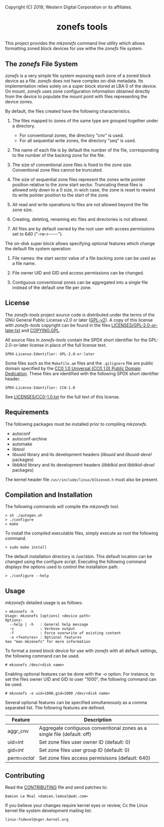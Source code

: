 Copyright (C) 2019, Western Digital Corporation or its affiliates.

# <p align="center">zonefs tools</p>

This project provides the *mkzonefs* command line utility which allows
formatting zoned block devices for use withe the *zonefs* file system.

## The *zonefs* File System

*zonefs* is a very simple file system exposing each zone of a zoned block device
as a file. *zonefs* does not have complex on-disk metadata. Its implementation
relies solely on a super block stored at LBA 0 of the device. On mount,
*zonefs* uses zone configuration information obtained directly from the device
to populate the mount point with files representing the device zones.

By default, the files created have the following characteristics.

1) The files mapped to zones of the same type are grouped together under a
   directory.
	* For conventional zones, the directory "cnv" is used.
	* For all sequential write zones, the directory "seq" is used.

2) The name of each file is by default the number of the file, corresponding to
   the number of the backing zone for the file. 

3) The size of conventional zone files is fixed to the zone size.
   Conventional zone files cannot be truncated.

4) The size of sequential zone files represent the zones write pointer
   position relative to the zone start sector. Truncating these files
   is allowed only down to a 0 size, in wich case, the zone is reset
   to rewind its write pointer position to the start of the zone.

5) All read and write operations to files are not allowed beyond the
   file zone size.

6) Creating, deleting, renaming etc files and directories is not allowed.

7) All files are by default owned by the root user with access permissions set
   to 640 ("-rw-r-----").

The on-disk super block allows specifying optional features which change the
default file system operation:

1) File names: the start sector value of a file backing zone can be used as a
   file name.

2) File owner UID and GID and access permissions can be changed.

3) Contiguous conventional zones can be aggregated into a single file instead
   of the default one file per zone.

## License

The *zonefs-tools* project source code is distributed under the terms of the
GNU General Public License v2.0 or later
([GPL-v2](https://opensource.org/licenses/GPL-2.0)).
A copy of this license with *zonefs-tools* copyright can be found in the files
[LICENSES/GPL-2.0-or-later.txt](LICENSES/GPL-2.0-or-later.txt) and
[COPYING.GPL](COPYING.GPL).

All source files in *zonefs-tools* contain the SPDX short identifier for the
GPL-2.0-or-later license in place of the full license text.

```
SPDX-License-Identifier: GPL-2.0-or-later
```

Some files such as the `Makefile.am` files and the `.gitignore` file are public
domain specified by the [CC0 1.0 Universal (CC0 1.0) Public Domain
Dedication](https://creativecommons.org/publicdomain/zero/1.0/).
These files are identified with the following SPDX short identifier header.

```
SPDX-License-Identifier: CC0-1.0
```

See [LICENSES/CC0-1.0.txt](LICENSES/CC0-1.0.txt) for the full text of this
license.

## Requirements

The following packages must be installed prior to compiling *mkzonefs*.

* autoconf
* autoconf-archive
* automake
* libtool
* libuuid library and its development headers (*libuuid* and *libuuid-devel*
  packages)
* libblkid library and its development headers (*libblkid* and *libblkid-devel*
  packages)

The kernel header file `/usr/include/linux/blkzoned.h` must also be present.

## Compilation and Installation

The following commands will compile the *mkzonefs* tool.

```
> sh ./autogen.sh
> ./configure
> make
```

To install the compiled executable files, simply execute as root the following
command.

```
> sudo make install
```

The default installation directory is /usr/sbin. This default location can be
changed using the configure script. Executing the following command displays
the options used to control the installation path.

```
> ./configure --help
```

## Usage

*mkzonefs* detailed usage is as follows:

```
> mkzonefs -h 
Usage: mkzonefs [options] <device path>
Options:
  --help | -h   : General help message
  -v            : Verbose output
  -f            : Force overwrite of existing content
  -o <features>	: Optional features
See "man mkzonefs" for more information
```

To format a zoned block device for use with *zonefs* with all default settings,
the following command can be used.

```
# mkzonefs /dev/<disk name>
```

Enabling optional features can be done with the *-o* option. For instance,
to set the files owner UID and GID to user "1000", the following command can
be used.

```
# mkzonefs -o uid=1000,gid=1000 /dev/<disk name>
```

Several optional features can be specified simultaneously as a comma separated
list. The following features are defined.

Feature       | Description
--------------|-------------------------------------------------
aggr_cnv | Aggregate contiguous conventional zones as a single file (default: off)
uid=*int* | Set zone files user owner ID (default: 0)
gid=*int* | Set zone files user group ID (default: 0)
perm=*octal* | Set zone files access permisisons (default: 640)

## Contributing

Read the [CONTRIBUTING](CONTRIBUTING) file and send patches to:

	Damien Le Moal <damien.lemoal@wdc.com>

If you believe your changes require kernel eyes or review, Cc the Linux kernel
file system development mailing list:

	linux-fsdevel@vger.kernel.org

